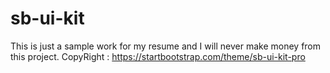 # sb-ui-kit

This is just a sample work for my resume and I will never make money from this project.
CopyRight : https://startbootstrap.com/theme/sb-ui-kit-pro
